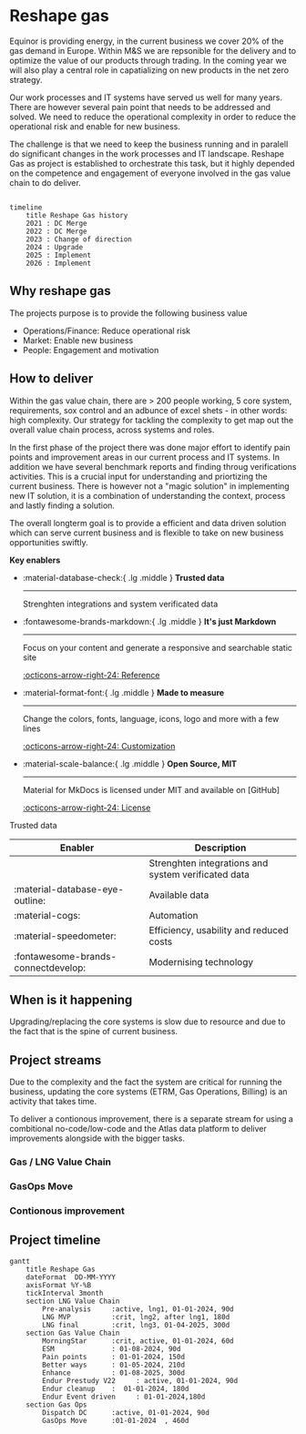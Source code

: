 # Reshape gas

Equinor is providing energy, in the current business we cover 20% of the gas demand in Europe. Within M&S we are repsonible for the delivery and to optimize the value of our products through trading. In the coming year we will also play a central role in capatializing on new products in the net zero strategy.

Our work processes and IT systems have served us well for many years. There are however several pain point that needs to be addressed and solved. We need to reduce the operational complexity in order to reduce the operational risk and enable for new business.

The challenge is that we need to keep the business running and in paralell do significant changes in the work processes and IT landscape. Reshape Gas as project is established to orchestrate this task, but it highly depended on the competence and engagement of everyone involved in the gas value chain to do deliver.

``` mermaid

timeline
    title Reshape Gas history
    2021 : DC Merge
    2022 : DC Merge
    2023 : Change of direction
    2024 : Upgrade
    2025 : Implement
    2026 : Implement

```

## Why reshape gas
The projects purpose is to provide the following business value

 - Operations/Finance: Reduce operational risk
 - Market: Enable new business
 - People: Engagement and motivation


## How to deliver
Within the gas value chain, there are > 200 people working, 5 core system, requirements, sox control and an adbunce of excel shets - in other words: high complexity. Our strategy for tackling the complexity to get map out the overall value chain process, across systems and roles.

In the first phase of the project there was done major effort to identify pain points and improvement areas in our current process and IT systems. In addition we have several benchmark reports and finding throug verifications activities.
This is a crucial input for understanding and priortizing the current business. There is however not a "magic solution" in implementing new IT solution, it is a combination of understanding the context, process and lastly finding a solution.

The overall longterm goal is to provide a efficient and data driven solution which can serve current business and is flexible to take on new business opportunities swiftly.

**Key enablers**


<div class="grid cards" markdown>

-   :material-database-check:{ .lg .middle } __Trusted data__

    ---

    Strenghten integrations and system verificated data

-   :fontawesome-brands-markdown:{ .lg .middle } __It's just Markdown__

    ---

    Focus on your content and generate a responsive and searchable static site

    [:octicons-arrow-right-24: Reference](#)

-   :material-format-font:{ .lg .middle } __Made to measure__

    ---

    Change the colors, fonts, language, icons, logo and more with a few lines

    [:octicons-arrow-right-24: Customization](#)

-   :material-scale-balance:{ .lg .middle } __Open Source, MIT__

    ---

    Material for MkDocs is licensed under MIT and available on [GitHub]

    [:octicons-arrow-right-24: License](#)

</div>

 Trusted data


| Enabler                                 | Description |
|-----------------------------------------|-------------|
|   | Strenghten integrations and system verificated data |
| :material-database-eye-outline: | Available data  | Improve decision basis             |
| :material-cogs: | Automation      | Reduce manual time and increase quality             |
| :material-speedometer:  | Efficiency, usability and reduced costs | Simply IT landscape            |
| :fontawesome-brands-connectdevelop: | Modernising technology   | Renew or retire             |



## When is it happening
Upgrading/replacing the core systems is slow due to resource and due to the fact that is the spine of current business. 




## Project streams

Due to the complexity and the fact the system are critical for running the business, updating the core systems (ETRM, Gas Operations, Billing) is an activity that takes time.

To deliver a contionous improvement, there is a separate stream for using a combitional no-code/low-code and the Atlas data platform to deliver improvements alongside with the bigger tasks.


### Gas / LNG Value Chain

### GasOps Move

### Contionous improvement

## Project timeline

``` mermaid
gantt
    title Reshape Gas
    dateFormat  DD-MM-YYYY
    axisFormat %Y-%B
    tickInterval 3month
    section LNG Value Chain
        Pre-analysis     :active, lng1, 01-01-2024, 90d
        LNG MVP          :crit, lng2, after lng1, 180d
        LNG final        :crit, lng3, 01-04-2025, 300d
    section Gas Value Chain
        MorningStar      :crit, active, 01-01-2024, 60d
        ESM              : 01-08-2024, 90d
        Pain points      : 01-01-2024, 150d
        Better ways      : 01-05-2024, 210d
        Enhance          : 01-08-2025, 300d
        Endur Prestudy V22     : active, 01-01-2024, 90d
        Endur cleanup    :  01-01-2024, 180d
        Endur Event driven     : 01-01-2024,180d
    section Gas Ops
        Dispatch DC      :active, 01-01-2024, 90d
        GasOps Move      :01-01-2024  , 460d
        



```